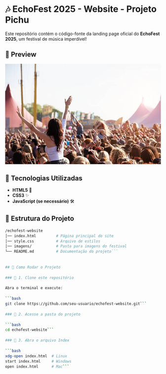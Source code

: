 # 🎶 EchoFest 2025 - Website - Projeto Pichu

Este repositório contém o código-fonte da landing page oficial do **EchoFest 2025**, um festival de música imperdível!  

## 📸 Preview  

![EchoFest](festival.jpg)  

## 🚀 Tecnologias Utilizadas  

- **HTML5** 🎨  
- **CSS3** ✨  
- **JavaScript (se necessário)** 🛠  

## 📂 Estrutura do Projeto  

```bash
/echofest-website
│── index.html         # Página principal do site
│── style.css          # Arquivo de estilos
│── imagens/           # Pasta para imagens do festival
└── README.md          # Documentação do projeto```


## 🎯 Como Rodar o Projeto  

### 📌 1. Clone este repositório  

Abra o terminal e execute:  

```bash
git clone https://github.com/seu-usuario/echofest-website.git```

### 📌 2. Acesse a pasta do projeto  

```bash
cd echofest-website```

### 📌 3. Abra o arquivo Index 

```bash
xdg-open index.html  # Linux
start index.html     # Windows
open index.html      # Mac```







